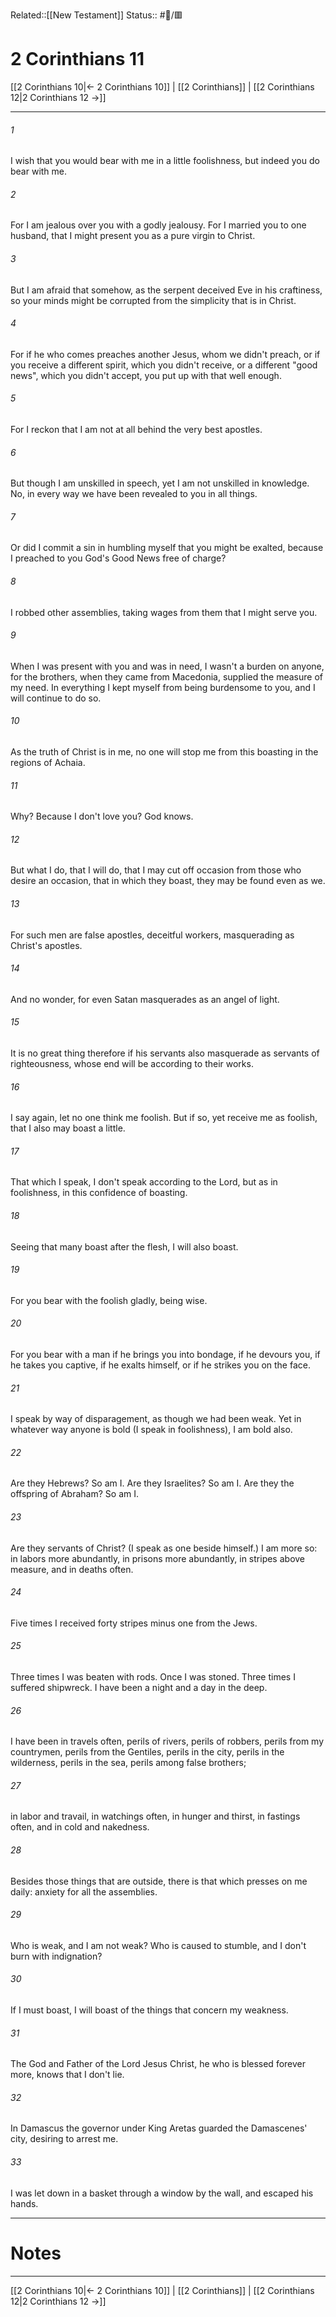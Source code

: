 Related::[[New Testament]]
Status:: #📖/🟥
# 2 Corinthians 11

[[2 Corinthians 10|← 2 Corinthians 10]] | [[2 Corinthians]] | [[2 Corinthians 12|2 Corinthians 12 →]]
***



###### 1 
I wish that you would bear with me in a little foolishness, but indeed you do bear with me. 

###### 2 
For I am jealous over you with a godly jealousy. For I married you to one husband, that I might present you as a pure virgin to Christ. 

###### 3 
But I am afraid that somehow, as the serpent deceived Eve in his craftiness, so your minds might be corrupted from the simplicity that is in Christ. 

###### 4 
For if he who comes preaches another Jesus, whom we didn't preach, or if you receive a different spirit, which you didn't receive, or a different "good news", which you didn't accept, you put up with that well enough. 

###### 5 
For I reckon that I am not at all behind the very best apostles. 

###### 6 
But though I am unskilled in speech, yet I am not unskilled in knowledge. No, in every way we have been revealed to you in all things. 

###### 7 
Or did I commit a sin in humbling myself that you might be exalted, because I preached to you God's Good News free of charge? 

###### 8 
I robbed other assemblies, taking wages from them that I might serve you. 

###### 9 
When I was present with you and was in need, I wasn't a burden on anyone, for the brothers, when they came from Macedonia, supplied the measure of my need. In everything I kept myself from being burdensome to you, and I will continue to do so. 

###### 10 
As the truth of Christ is in me, no one will stop me from this boasting in the regions of Achaia. 

###### 11 
Why? Because I don't love you? God knows. 

###### 12 
But what I do, that I will do, that I may cut off occasion from those who desire an occasion, that in which they boast, they may be found even as we. 

###### 13 
For such men are false apostles, deceitful workers, masquerading as Christ's apostles. 

###### 14 
And no wonder, for even Satan masquerades as an angel of light. 

###### 15 
It is no great thing therefore if his servants also masquerade as servants of righteousness, whose end will be according to their works. 

###### 16 
I say again, let no one think me foolish. But if so, yet receive me as foolish, that I also may boast a little. 

###### 17 
That which I speak, I don't speak according to the Lord, but as in foolishness, in this confidence of boasting. 

###### 18 
Seeing that many boast after the flesh, I will also boast. 

###### 19 
For you bear with the foolish gladly, being wise. 

###### 20 
For you bear with a man if he brings you into bondage, if he devours you, if he takes you captive, if he exalts himself, or if he strikes you on the face. 

###### 21 
I speak by way of disparagement, as though we had been weak. Yet in whatever way anyone is bold (I speak in foolishness), I am bold also. 

###### 22 
Are they Hebrews? So am I. Are they Israelites? So am I. Are they the offspring of Abraham? So am I. 

###### 23 
Are they servants of Christ? (I speak as one beside himself.) I am more so: in labors more abundantly, in prisons more abundantly, in stripes above measure, and in deaths often. 

###### 24 
Five times I received forty stripes minus one from the Jews. 

###### 25 
Three times I was beaten with rods. Once I was stoned. Three times I suffered shipwreck. I have been a night and a day in the deep. 

###### 26 
I have been in travels often, perils of rivers, perils of robbers, perils from my countrymen, perils from the Gentiles, perils in the city, perils in the wilderness, perils in the sea, perils among false brothers; 

###### 27 
in labor and travail, in watchings often, in hunger and thirst, in fastings often, and in cold and nakedness. 

###### 28 
Besides those things that are outside, there is that which presses on me daily: anxiety for all the assemblies. 

###### 29 
Who is weak, and I am not weak? Who is caused to stumble, and I don't burn with indignation? 

###### 30 
If I must boast, I will boast of the things that concern my weakness. 

###### 31 
The God and Father of the Lord Jesus Christ, he who is blessed forever more, knows that I don't lie. 

###### 32 
In Damascus the governor under King Aretas guarded the Damascenes' city, desiring to arrest me. 

###### 33 
I was let down in a basket through a window by the wall, and escaped his hands.

---
# Notes


***
[[2 Corinthians 10|← 2 Corinthians 10]] | [[2 Corinthians]] | [[2 Corinthians 12|2 Corinthians 12 →]]
